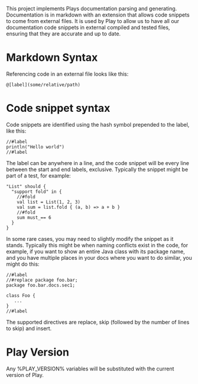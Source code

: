 This project implements Plays documentation parsing and generating.  Documentation is in markdown with an extension that allows code snippets to come from external files.  It is used by Play to allow us to have all our documentation code snippets in external compiled and tested files, ensuring that they are accurate and up to date.

Markdown Syntax
===

Referencing code in an external file looks like this:

    @[label](some/relative/path)

Code snippet syntax
====

Code snippets are identified using the hash symbol prepended to the label, like this:

    //#label
    println("Hello world")
    //#label

The label can be anywhere in a line, and the code snippet will be every line between the start and end labels, exclusive.  Typically the snippet might be part of a test, for example:

    "List" should {
      "support fold" in {
        //#fold
        val list = List(1, 2, 3)
        val sum = list.fold { (a, b) => a + b }
        //#fold
        sum must_== 6
      }
    }

In some rare cases, you may need to slightly modify the snippet as it stands.  Typically this might be when naming conflicts exist in the code, for example, if you want to show an entire Java class with its package name, and you have multiple places in your docs where you want to do similar, you might do this:

    //#label
    //#replace package foo.bar;
    package foo.bar.docs.sec1;
    
    class Foo {
       ...
    }
    //#label

The supported directives are replace, skip (followed by the number of lines to skip) and insert.

Play Version
===

Any %PLAY_VERSION% variables will be substituted with the current version of Play.
